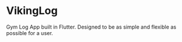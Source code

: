 # VikingLog
Gym Log App built in Flutter. Designed to be as simple and flexible as possible for a user. 
